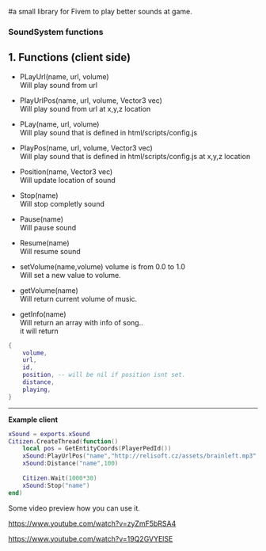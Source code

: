 #a small library for Fivem to play better sounds at game.

### SoundSystem functions

**1. Functions (client side)**
------------
   - PLayUrl(name, url, volume)
     <br>Will play sound from url
      
   - PlayUrlPos(name, url, volume, Vector3 vec)
     <br>Will play sound from url at x,y,z location 
     
   - PLay(name, url, volume)
     <br>Will play sound that is defined in html/scripts/config.js
      
   - PlayPos(name, url, volume, Vector3 vec)
     <br>Will play sound that is defined in html/scripts/config.js at x,y,z location      

   - Position(name, Vector3 vec)
     <br>Will update location of sound
     
   - Stop(name)
     <br>Will stop completly sound
     
   - Pause(name)
     <br>Will pause sound
     
   - Resume(name)
     <br>Will resume sound       
     
   - setVolume(name,volume) volume is from 0.0 to 1.0
     <br>Will set a new value to volume.
 
   - getVolume(name)
     <br>Will return current volume of music.
     
   - getInfo(name) 
      <br>Will return an array with info of song..
      <br>it will return 
```LUA
{
	volume,
	url,
	id,
	position, -- will be nil if position isnt set.
	distance,
	playing,
}
```
------------

 **Example client**       
 
```LUA
xSound = exports.xSound
Citizen.CreateThread(function()
    local pos = GetEntityCoords(PlayerPedId())
    xSound:PlayUrlPos("name","http://relisoft.cz/assets/brainleft.mp3",1,pos)
    xSound:Distance("name",100)
    
    Citizen.Wait(1000*30)
    xSound:Stop("name")
end)
``` 

Some video preview how you can use it.

https://www.youtube.com/watch?v=zyZmF5bRSA4

https://www.youtube.com/watch?v=19Q2GVYElSE

